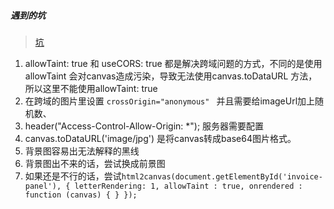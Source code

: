 ##### 遇到的坑

> [坑](https://juejin.im/post/5b31d98ee51d4558817e14f8)

1. allowTaint: true 和 useCORS: true 都是解决跨域问题的方式，不同的是使用allowTaint 会对canvas造成污染，导致无法使用canvas.toDataURL 方法，所以这里不能使用allowTaint: true
2. 在跨域的图片里设置 `crossOrigin="anonymous" ` 并且需要给imageUrl加上随机数、
3. header("Access-Control-Allow-Origin: *"); 服务器需要配置
4. canvas.toDataURL('image/jpg') 是将canvas转成base64图片格式。
5. 背景图容易出无法解释的黑线
6. 背景图出不来的话，尝试换成前景图
7. 如果还是不行的话，尝试`html2canvas(document.getElementById('invoice-panel'), { letterRendering: 1, allowTaint : true, onrendered : function (canvas) { } });`
